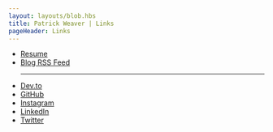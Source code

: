 ```yaml
---
layout: layouts/blob.hbs
title: Patrick Weaver | Links
pageHeader: Links
---
```


<ul id="links">
  <li><a href="/resume">Resume</a></li>
  <li><a href="/rss.xml" target="blank">Blog RSS Feed</a></li>
  <hr />
  <li><a href="https://dev.to/patrickweaver" target="blank">Dev.to</a></li>
  <li><a href="https://github.com/patrickweaver" target="blank">GitHub</a></li>
  <li><a href="https://www.instagram.com/patrickweave_r/" target="blank">Instagram</a></li>
  <li><a href="https://www.linkedin.com/in/patrickjweaver/" target="blank">LinkedIn</a></li>
  <li><a href="https://twitter.com/patrickweave_r" target="blank">Twitter</a></li>

</ul>
